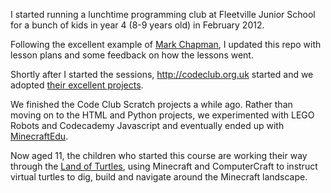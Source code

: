 I started running a lunchtime programming club at Fleetville Junior School for a bunch of kids in year 4 (8-9 years old) in February 2012.

Following the excellent example of [Mark Chapman](https://github.com/mchapman/WebDevKeyStage2), I updated this repo with lesson plans and some feedback on how the lessons went.

Shortly after I started the sessions, <http://codeclub.org.uk> started and we adopted [their excellent projects](https://github.com/CodeClub/scratch-curriculum).

We finished the Code Club Scratch projects a while ago. Rather than moving on to the HTML and Python projects, we experimented with LEGO Robots and Codecademy Javascript and eventually ended up with [MinecraftEdu](http://minecraftedu.com/).

Now aged 11, the children who started this course are working their way through the [Land of Turtles](http://services.minecraftedu.com/worlds/node/42), using Minecraft and ComputerCraft to instruct virtual turtles to dig, build and navigate around the Minecraft landscape.